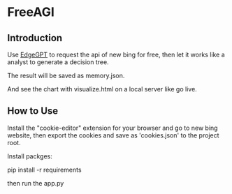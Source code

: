 # FreeAGI


## Introduction

Use [EdgeGPT](https://github.com/acheong08/EdgeGPT) to request the api of new bing for free, then let it works like a analyst to generate a decision tree.

The result will be saved as memory.json.

And see the chart with visualize.html on a local server like go live.

## How to Use
Install the "cookie-editor" extension for your browser and go to new bing website, then export the cookies and save as 'cookies.json' to the project root.

Install packges:

pip install -r requirements

then run the app.py